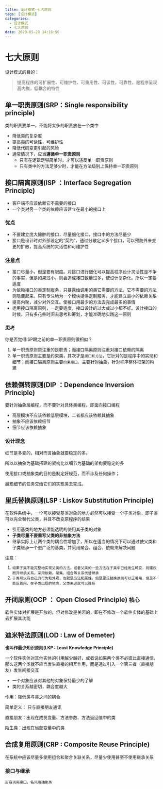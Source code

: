 ```yaml
---
title: 设计模式-七大原则
tags: [设计模式]
categories:
  - 设计模式
  - 七大原则
date: 2020-05-20 14:16:50
---
```


# 七大原则

设计模式的目的：

> 提高程序的可扩展性、可维护性、可重用性、可读性，可靠性，是程序呈现高内聚，低耦合的特性

## 单一职责原则(SRP：Single responsibility principle)

类的职责要单一，不能将太多的职责放在一个类中

* 降低类的复杂度
* 提高类的可读性，可维护性
* 降低代码变更引起的风险
* 通常情况下，应当**遵循单一职责原则**
  * 只有在逻辑足够简单时，才可以违反单一职责原则
  * 只有类中的方法足够少时，才能在方法级别上保持单一职责原则

## 接口隔离原则(ISP ：Interface Segregation Principle)

* 客户端不应该依赖它不需要的接口
* 一个类对另一个类的依赖应该建立在最小的接口上

### 优点

* 不要建立庞大臃肿的接口，尽量细化接口，接口中的方法尽量少
* 接口是设计时对外部设定的“契约”，通过分散定义多个接口，可以预防外来变更的扩散，提高系统的灵活性和可维护性

### 注意点

* 接口尽量小，但是要有限度。对接口进行细化可以提高程序设计灵活性是不争的事实，但是如果过小，则会造成接口数量过多，使设计复杂化。所以一定要适度
* 为依赖接口的类定制服务，只暴露给调用的类它需要的方法，它不需要的方法则隐藏起来。只有专注地为一个模块提供定制服务，才能建立最小的依赖关系
* 提高内聚，减少对外交互。使接口用最少的方法去完成最多的事情
* 运用接口隔离原则，一定要适度，接口设计的过大或过小都不好。设计接口的时候，只有多花些时间去思考和筹划，才能准确地实践这一原则

### 思考

你是否觉得ISP跟之前的单一职责原则很相似？

1. 单一职责原则原注重的是职责；而接口隔离原则注重对接口依赖的隔离
2. 单一职责原则主要是约束类，其次才是`接口和方法`，它针对的是程序中的实现和细节；而接口隔离原则主要`约束接口`，主要针对抽象，针对程序整体框架的构建

## 依赖倒转原则(DIP ：Dependence Inversion Principle)

要针对抽象层编程，而不要针对具体类编程，即面向接口编程

* 高层模块不应该依赖低层模块，二者都应该依赖其抽象
* 抽象不应该依赖细节
* 细节应该依赖抽象

### 设计理念

细节是多变的，相对而言抽象就要稳定的多。

所以以抽象为基础搭建的架构比以细节为基础的架构要稳定的多



使用接口或抽象类的目的是制定好规范，而不涉及任何操作；

展现细节的任务交给它们的实现类去完成。



## 里氏替换原则(LSP : Liskov Substitution Principle)

在软件系统中，一个可以接受基类对象的地方必然可以接受一个子类对象，即子类可以完全替代父类，并且不改变原程序的结果

* 引用基类的地方必须能透明的使用其子类的对象
* **子类尽量不要重写父类的非抽象方法**
* 继承实际上让两个类的耦合性增加了，所以在适当的情况下可以通过使父类和子类继承一个更广泛的基类，并采用聚合、组合、依赖来解决问题

注意：

1. `如果子类不能完整地实现父类的方法，或者父类的一些方法在子类中已经发生畸变，则建议断开继承关系，采用依赖，聚集，组合等关系代替继承`
2. `子类可以有自己的行为和外观，也就是方法和属性。但是里氏替换原则可以正着用，但是不能反着用。在子类出现的地方，父类未必就可以胜任`

## 开闭原则(OCP ： Open Closed Principle) `核心`

软件实体对扩展是开放的，但对修改是关闭的，即在不修改一个软件实体的基础上去扩展其功能



## 迪米特法原则(LOD : Law of Demeter)

**也叫作最少知识原则(LKP : Least Knowledge Principle)**

一个软件实体对其他实体的引用越少越好，或者说如果两个类不必彼此直接通信，那么这两个类就不应当发生直接的相互作用，而是通过引入一个第三者（直接朋友）发生间接交互

* 一个对象应该对其他的对象保持最少的了解
* 类的关系越密切，耦合度越大

作用：降低类与类之间的耦合

简单定义： 只与直接朋友通讯

直接朋友：出现在成员变量、方法参数、方法返回值中的类

陌生类：出现在局部变量中的类

## 合成复用原则(CRP : Composite Reuse Principle)

在系统中应该尽量多使用组合和聚合关联关系，尽量少使用甚至不使用继承关系

### 接口与继承

`形容词用接口，名词用抽象类`